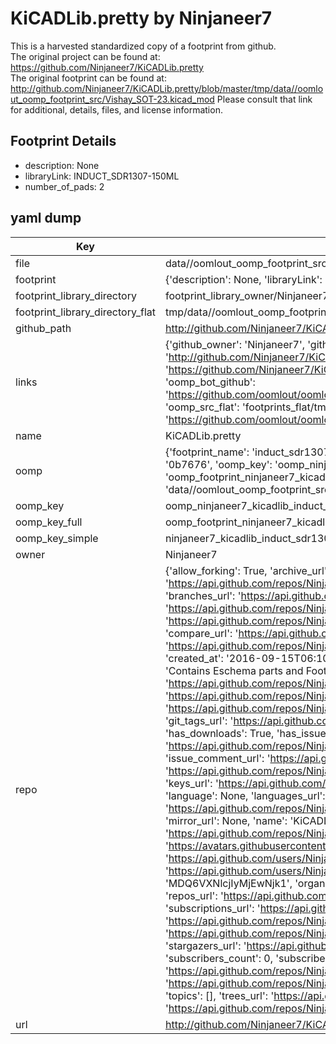 # KiCADLib.pretty by Ninjaneer7  
This is a harvested standardized copy of a footprint from github.  
The original project can be found at:  
https://github.com/Ninjaneer7/KiCADLib.pretty  
The original footprint can be found at:
http://github.com/Ninjaneer7/KiCADLib.pretty/blob/master/tmp/data//oomlout_oomp_footprint_src/Vishay_SOT-23.kicad_mod
Please consult that link for additional, details, files, and license information.  
## Footprint Details
* description: None  
* libraryLink: INDUCT_SDR1307-150ML  
* number_of_pads: 2  
## yaml dump  
| Key | Value |  
| --- | --- |  
| file | data//oomlout_oomp_footprint_src/KiCADLib.pretty/INDUCT_SDR1307-150ML.kicad_mod |  
| footprint | {'description': None, 'libraryLink': 'INDUCT_SDR1307-150ML', 'number_of_pads': 2} |  
| footprint_library_directory | footprint_library_owner/Ninjaneer7_KiCADLib.pretty |  
| footprint_library_directory_flat | tmp/data//oomlout_oomp_footprint_src/footprints_flat/ninjaneer7_kicadlib_induct_sdr1307_150ml/working |  
| github_path | http://github.com/Ninjaneer7/KiCADLib.pretty/blob/master/tmp/data//oomlout_oomp_footprint_src/INDUCT_SDR1307-150ML.kicad_mod |  
| links | {'github_owner': 'Ninjaneer7', 'github_repo_name': 'KiCADLib.pretty', 'github_src': 'http://github.com/Ninjaneer7/KiCADLib.pretty/blob/master/tmp/data//oomlout_oomp_footprint_src/Vishay_SOT-23.kicad_mod', 'github_src_repo': 'https://github.com/Ninjaneer7/KiCADLib.pretty', 'oomp_bot': 'tmp/data//oomlout_oomp_footprint_src/footprints/ninjaneer7_kicadlib_induct_sdr1307_150ml/working', 'oomp_bot_github': 'https://github.com/oomlout/oomlout_oomp_footprint_bot/tree/main/tmp/data//oomlout_oomp_footprint_src/footprints/ninjaneer7_kicadlib_induct_sdr1307_150ml/working', 'oomp_src_flat': 'footprints_flat/tmp/data//oomlout_oomp_footprint_src/footprints_flat/ninjaneer7_kicadlib_induct_sdr1307_150ml/working', 'oomp_src_flat_github': 'https://github.com/oomlout/oomlout_oomp_footprint_src/tree/main/tmp/data//oomlout_oomp_footprint_src/footprints_flat/ninjaneer7_kicadlib_induct_sdr1307_150ml/working'} |  
| name | KiCADLib.pretty |  
| oomp | {'footprint_name': 'induct_sdr1307_150ml', 'library_name': 'kicadlib', 'md5': '0b7676d135ba54a6bdd1a5ed16518776', 'md5_10': '0b7676d135', 'md5_5': '0b767', 'md5_6': '0b7676', 'oomp_key': 'oomp_ninjaneer7_kicadlib_induct_sdr1307_150ml', 'oomp_key_extra': 'oomp_footprint_ninjaneer7_kicadlib_induct_sdr1307_150ml', 'oomp_key_full': 'oomp_footprint_ninjaneer7_kicadlib_induct_sdr1307_150ml_0b7676', 'oomp_key_simple': 'ninjaneer7_kicadlib_induct_sdr1307_150ml', 'original_filename': 'data//oomlout_oomp_footprint_src/KiCADLib.pretty/INDUCT_SDR1307-150ML.kicad_mod', 'owner_name': 'ninjaneer7'} |  
| oomp_key | oomp_ninjaneer7_kicadlib_induct_sdr1307_150ml |  
| oomp_key_full | oomp_footprint_ninjaneer7_kicadlib_induct_sdr1307_150ml |  
| oomp_key_simple | ninjaneer7_kicadlib_induct_sdr1307_150ml |  
| owner | Ninjaneer7 |  
| repo | {'allow_forking': True, 'archive_url': 'https://api.github.com/repos/Ninjaneer7/KiCADLib.pretty/{archive_format}{/ref}', 'archived': False, 'assignees_url': 'https://api.github.com/repos/Ninjaneer7/KiCADLib.pretty/assignees{/user}', 'blobs_url': 'https://api.github.com/repos/Ninjaneer7/KiCADLib.pretty/git/blobs{/sha}', 'branches_url': 'https://api.github.com/repos/Ninjaneer7/KiCADLib.pretty/branches{/branch}', 'clone_url': 'https://github.com/Ninjaneer7/KiCADLib.pretty.git', 'collaborators_url': 'https://api.github.com/repos/Ninjaneer7/KiCADLib.pretty/collaborators{/collaborator}', 'comments_url': 'https://api.github.com/repos/Ninjaneer7/KiCADLib.pretty/comments{/number}', 'commits_url': 'https://api.github.com/repos/Ninjaneer7/KiCADLib.pretty/commits{/sha}', 'compare_url': 'https://api.github.com/repos/Ninjaneer7/KiCADLib.pretty/compare/{base}...{head}', 'contents_url': 'https://api.github.com/repos/Ninjaneer7/KiCADLib.pretty/contents/{+path}', 'contributors_url': 'https://api.github.com/repos/Ninjaneer7/KiCADLib.pretty/contributors', 'created_at': '2016-09-15T06:10:43Z', 'default_branch': 'master', 'deployments_url': 'https://api.github.com/repos/Ninjaneer7/KiCADLib.pretty/deployments', 'description': 'Contains Eschema parts and Footprint Modules', 'disabled': False, 'downloads_url': 'https://api.github.com/repos/Ninjaneer7/KiCADLib.pretty/downloads', 'events_url': 'https://api.github.com/repos/Ninjaneer7/KiCADLib.pretty/events', 'fork': False, 'forks': 0, 'forks_count': 0, 'forks_url': 'https://api.github.com/repos/Ninjaneer7/KiCADLib.pretty/forks', 'full_name': 'Ninjaneer7/KiCADLib.pretty', 'git_commits_url': 'https://api.github.com/repos/Ninjaneer7/KiCADLib.pretty/git/commits{/sha}', 'git_refs_url': 'https://api.github.com/repos/Ninjaneer7/KiCADLib.pretty/git/refs{/sha}', 'git_tags_url': 'https://api.github.com/repos/Ninjaneer7/KiCADLib.pretty/git/tags{/sha}', 'git_url': 'git://github.com/Ninjaneer7/KiCADLib.pretty.git', 'has_discussions': False, 'has_downloads': True, 'has_issues': True, 'has_pages': False, 'has_projects': True, 'has_wiki': True, 'homepage': None, 'hooks_url': 'https://api.github.com/repos/Ninjaneer7/KiCADLib.pretty/hooks', 'html_url': 'https://github.com/Ninjaneer7/KiCADLib.pretty', 'id': 68270752, 'is_template': False, 'issue_comment_url': 'https://api.github.com/repos/Ninjaneer7/KiCADLib.pretty/issues/comments{/number}', 'issue_events_url': 'https://api.github.com/repos/Ninjaneer7/KiCADLib.pretty/issues/events{/number}', 'issues_url': 'https://api.github.com/repos/Ninjaneer7/KiCADLib.pretty/issues{/number}', 'keys_url': 'https://api.github.com/repos/Ninjaneer7/KiCADLib.pretty/keys{/key_id}', 'labels_url': 'https://api.github.com/repos/Ninjaneer7/KiCADLib.pretty/labels{/name}', 'language': None, 'languages_url': 'https://api.github.com/repos/Ninjaneer7/KiCADLib.pretty/languages', 'license': None, 'merges_url': 'https://api.github.com/repos/Ninjaneer7/KiCADLib.pretty/merges', 'milestones_url': 'https://api.github.com/repos/Ninjaneer7/KiCADLib.pretty/milestones{/number}', 'mirror_url': None, 'name': 'KiCADLib.pretty', 'network_count': 0, 'node_id': 'MDEwOlJlcG9zaXRvcnk2ODI3MDc1Mg==', 'notifications_url': 'https://api.github.com/repos/Ninjaneer7/KiCADLib.pretty/notifications{?since,all,participating}', 'open_issues': 0, 'open_issues_count': 0, 'owner': {'avatar_url': 'https://avatars.githubusercontent.com/u/22210695?v=4', 'events_url': 'https://api.github.com/users/Ninjaneer7/events{/privacy}', 'followers_url': 'https://api.github.com/users/Ninjaneer7/followers', 'following_url': 'https://api.github.com/users/Ninjaneer7/following{/other_user}', 'gists_url': 'https://api.github.com/users/Ninjaneer7/gists{/gist_id}', 'gravatar_id': '', 'html_url': 'https://github.com/Ninjaneer7', 'id': 22210695, 'login': 'Ninjaneer7', 'node_id': 'MDQ6VXNlcjIyMjEwNjk1', 'organizations_url': 'https://api.github.com/users/Ninjaneer7/orgs', 'received_events_url': 'https://api.github.com/users/Ninjaneer7/received_events', 'repos_url': 'https://api.github.com/users/Ninjaneer7/repos', 'site_admin': False, 'starred_url': 'https://api.github.com/users/Ninjaneer7/starred{/owner}{/repo}', 'subscriptions_url': 'https://api.github.com/users/Ninjaneer7/subscriptions', 'type': 'User', 'url': 'https://api.github.com/users/Ninjaneer7'}, 'private': False, 'pulls_url': 'https://api.github.com/repos/Ninjaneer7/KiCADLib.pretty/pulls{/number}', 'pushed_at': '2016-09-24T00:50:46Z', 'releases_url': 'https://api.github.com/repos/Ninjaneer7/KiCADLib.pretty/releases{/id}', 'size': 11, 'ssh_url': 'git@github.com:Ninjaneer7/KiCADLib.pretty.git', 'stargazers_count': 0, 'stargazers_url': 'https://api.github.com/repos/Ninjaneer7/KiCADLib.pretty/stargazers', 'statuses_url': 'https://api.github.com/repos/Ninjaneer7/KiCADLib.pretty/statuses/{sha}', 'subscribers_count': 0, 'subscribers_url': 'https://api.github.com/repos/Ninjaneer7/KiCADLib.pretty/subscribers', 'subscription_url': 'https://api.github.com/repos/Ninjaneer7/KiCADLib.pretty/subscription', 'svn_url': 'https://github.com/Ninjaneer7/KiCADLib.pretty', 'tags_url': 'https://api.github.com/repos/Ninjaneer7/KiCADLib.pretty/tags', 'teams_url': 'https://api.github.com/repos/Ninjaneer7/KiCADLib.pretty/teams', 'temp_clone_token': None, 'topics': [], 'trees_url': 'https://api.github.com/repos/Ninjaneer7/KiCADLib.pretty/git/trees{/sha}', 'updated_at': '2016-09-18T03:05:20Z', 'url': 'https://api.github.com/repos/Ninjaneer7/KiCADLib.pretty', 'visibility': 'public', 'watchers': 0, 'watchers_count': 0, 'web_commit_signoff_required': False} |  
| url | http://github.com/Ninjaneer7/KiCADLib.pretty |  

